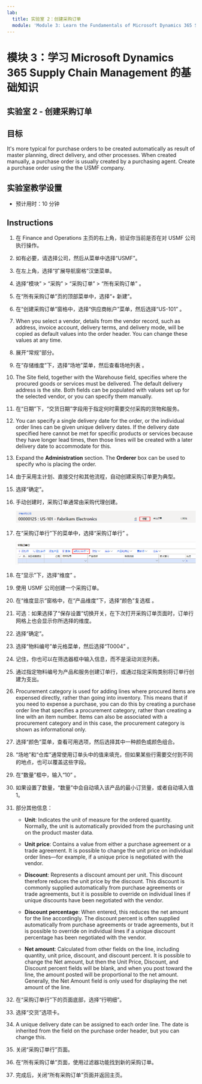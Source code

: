 ```yaml
---
lab:
  title: 实验室 2：创建采购订单
  module: 'Module 3: Learn the Fundamentals of Microsoft Dynamics 365 Supply Chain Management'
---
```


# <a name="module-3-learn-the-fundamentals-of-microsoft-dynamics-365-supply-chain-management"></a>模块 3：学习 Microsoft Dynamics 365 Supply Chain Management 的基础知识

## <a name="lab-2---create-a-purchase-order"></a>实验室 2 - 创建采购订单

## <a name="objectives"></a>目标

It's more typical for purchase orders to be created automatically as result of master planning, direct delivery, and other processes. When created manually, a purchase order is usually created by a purchasing agent. Create a purchase order using the the USMF company.

## <a name="lab-setup"></a>实验室教学设置

   - 预计用时：10 分钟

## <a name="instructions"></a>Instructions

1. 在 Finance and Operations 主页的右上角，验证你当前是否在对 USMF 公司执行操作。

1. 如有必要，请选择公司，然后从菜单中选择“USMF”。

1. 在左上角，选择“扩展导航窗格”汉堡菜单。

1. 选择“模块” > “采购” > “采购订单” > “所有采购订单”   。

1. 在“所有采购订单”页的顶部菜单中，选择“+ 新建”。

1. 在“创建采购订单”窗格中，选择“供应商帐户”菜单，然后选择“US-101” 。

1. When you select a vendor, details from the vendor record, such as address, invoice account, delivery terms, and delivery mode, will be copied as default values into the order header. You can change these values at any time.

1. 展开“常规”部分。

1. 在“存储维度”下，选择“场地”菜单，然后查看场地列表 。

1. The Site field, together with the Warehouse field, specifies where the procured goods or services must be delivered. The default delivery address is the site. Both fields can be populated with values set up for the selected vendor, or you can specify them manually.

1. 在“日期”下，“交货日期”字段用于指定何时需要交付采购的货物和服务。

1. You can specify a single delivery date for the order, or the individual order lines can be given unique delivery dates. If the delivery date specified here cannot be met for specific products or services because they have longer lead times, then those lines will be created with a later delivery date to accommodate for this.

1. Expand the <bpt id="p1">**</bpt>Administration<ept id="p1">**</ept> section. The <bpt id="p1">**</bpt>Orderer<ept id="p1">**</ept> box can be used to specify who is placing the order.

1. 由于采用主计划、直接交付和其他流程，自动创建采购订单更为典型。

1. 选择“确定”。

1. 手动创建时，采购订单通常由采购代理创建。

    ![显示“抬头”菜单位置的屏幕图像](./media/lp1-m3-purchase-order-header-option.png)

1. 在“采购订单行”下的菜单中，选择“采购订单行” 。

    ![显示“采购订单行”菜单选项位置的屏幕图像](./media/lp1-m3-purchase-order-purchase-order-line-menu.png)

1. 在“显示”下，选择“维度” 。

1. 使用 USMF 公司创建一个采购订单。

1. 在“维度显示”窗格中，在“产品维度”下，选择“颜色”复选框 。

1. 可选：如果选择了“保存设置”切换开关，在下次打开采购订单页面时，订单行网格上也会显示你所选择的维度。

1. 选择“确定”。

1. 选择“物料编号”单元格菜单，然后选择“T0004” 。

1. 记住，你也可以在筛选器框中输入信息，而不是滚动浏览列表。

1. 通过指定物料编号为产品和服务创建订单行，或通过指定采购类别将订单行创建为支出。

1. Procurement category is used for adding lines where procured items are expensed directly, rather than going into inventory. This means that if you need to expense a purchase, you can do this by creating a purchase order line that specifies a procurement category, rather than creating a line with an item number. Items can also be associated with a procurement category and in this case, the procurement category is shown as informational only.

1. 选择“颜色”菜单，查看可用选项，然后选择其中一种颜色或颜色组合。

1. “场地”和“仓库”通常使用订单头中的值来填充，但如果某些行需要交付到不同的地点，也可以覆盖这些字段。

1. 在“数量”框中，输入“10” 。

1. 如果设置了数量，“数量”中会自动填入该产品的最小订货量，或者自动填入值 1。

1. 部分其他信息：

    - <bpt id="p1">**</bpt>Unit<ept id="p1">**</ept>: Indicates the unit of measure for the ordered quantity. Normally, the unit is automatically provided from the purchasing unit on the product master data.

    - <bpt id="p1">**</bpt>Unit price<ept id="p1">**</ept>: Contains a value from either a purchase agreement or a trade agreement. It is possible to change the unit price on individual order lines—for example, if a unique price is negotiated with the vendor.

    - <bpt id="p1">**</bpt>Discount<ept id="p1">**</ept>: Represents a discount amount per unit. This discount therefore reduces the unit price by the discount. This discount is commonly supplied automatically from purchase agreements or trade agreements, but it is possible to override on individual lines if unique discounts have been negotiated with the vendor.

    - <bpt id="p1">**</bpt>Discount percentage<ept id="p1">**</ept>: When entered, this reduces the net amount for the line accordingly. The discount percent is often supplied automatically from purchase agreements or trade agreements, but it is possible to override on individual lines if a unique discount percentage has been negotiated with the vendor.

    - <bpt id="p1">**</bpt>Net amount<ept id="p1">**</ept>: Calculated from other fields on the line, including quantity, unit price, discount, and discount percent. It is possible to change the Net amount, but then the Unit Price, Discount, and Discount percent fields will be blank, and when you post toward the line, the amount posted will be proportional to the net amount. Generally, the Net Amount field is only used for displaying the net amount of the line.

1. 在“采购订单行”下的页面底部，选择“行明细”。

1. 选择“交货”选项卡。

1. A unique delivery date can be assigned to each order line. The date is inherited from the field on the purchase order header, but you can change this.

1. 关闭“采购订单行”页面。

1. 在“所有采购订单”页面，使用过滤器功能找到新的采购订单。

1. 完成后，关闭“所有采购订单”页面并返回主页。
